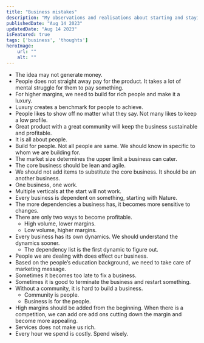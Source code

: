 ```yaml
---
title: "Business mistakes"
description: "My observations and realisations about starting and staying the business."
publishedDate: "Aug 14 2023"
updatedDate: "Aug 14 2023"
isFeatured: true
tags: ['business', 'thoughts']
heroImage:
    url: ""
    alt: ""
---
```


- The idea may not generate money.
- People does not straight away pay for the product. It takes a lot of mental struggle for them to pay something.
- For higher margins, we need to build for rich people and make it a luxury. 
- Luxury creates a benchmark for people to achieve.
- People likes to show off no matter what they say. Not many likes to keep a low profile.
- Great product with a great community will keep the business sustainable and profitable.
- It is all about people.
- Build for people. Not all people are same. We should know in specific to whom we are building for.
- The market size determines the upper limit a business can cater.
- The core business should be lean and agile.
- We should not add items to substitute the core business. It should be an another business.
- One business, one work.
- Multiple verticals at the start will not work. 
- Every business is dependent on something, starting with Nature. 
- The more dependencies a business has, it becomes more sensitive to changes.
- There are only two ways to become profitable.
    - High volume, lower margins.
    - Low volume, higher margins.
- Every business has its own dynamics. We should understand the dynamics sooner.
    - The dependency list is the first dynamic to figure out.
- People we are dealing with does effect our business.
- Based on the people’s education background, we need to take care of marketing message.
- Sometimes it becomes too late to fix a business.
- Sometimes it is good to terminate the business and restart something.
- Without a community, it is hard to build a business.
    - Community is people.
    - Business is for the people.
- High margins should be added from the beginning. When there is a competition, we can add ore add ons cutting down the margin and become more appealing.
- Services does not make us rich.
- Every hour we spend is costly. Spend wisely.
